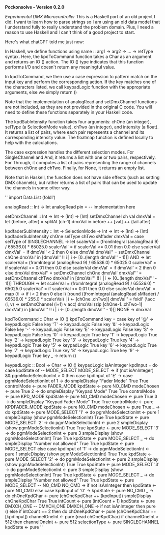 <b>Pockonsolve - Version 0.2.0</b>

<i>Experimental DMX Microcontroller</i>
This is a Haskell port of an old project I did.  I want to learn how to parse strings so I am using an old data model that I understand fully to really understand the problem domain.  Plus, I need a reason to use Haskell and I can't think of a good project to start.



Here's what chatGPT told me just now: 

In Haskell, we define functions using name :: arg1 -> arg2 -> ... -> retType syntax. Here, the kpdToCommand function takes a Char as an argument and returns an IO () action. The IO () type indicates that this function performs I/O and doesn't return any meaningful value.

In kpdToCommand, we then use a case expression to pattern match on the input key and perform the corresponding action. If the key matches one of the characters listed, we call keypadLogic function with the appropriate arguments, else we simply return ()

Note that the implementation of analogRead and setDmxChannel functions are not included, as they are not provided in the original C code. You will need to define these functions separately in your Haskell code.

The kpdSubIntensity function takes four arguments: chOne (an integer), selType (a SelectionMode value), chTwo (an integer), and intensity (a float). It returns a list of pairs, where each pair represents a channel and its corresponding intensity value. The floatmap function is defined locally to help with the calculations.

The case expression handles the different selection modes. For SingleChannel and And, it returns a list with one or two pairs, respectively. For Through, it computes a list of pairs representing the range of channels between chOne and chTwo. Finally, for None, it returns an empty list.

Note that in Haskell, the function does not have side effects (such as setting DMX channels), but rather returns a list of pairs that can be used to update the channels in some other way.

''
import Data.List (foldl')

analogRead :: Int -> Int
analogRead pin = -- implementation here

setDmxChannel :: Int -> Int -> [Int] -> [Int]
setDmxChannel ch val dmxVal =
  let (before, after) = splitAt (ch-1) dmxVal
  in before ++ [val] ++ (tail after)

kpdfaderSubIntensity :: Int -> SelectionMode -> Int -> Int -> [Int] -> [Int]
kpdfaderSubIntensity chOne selType chTwo sMfader dmxVal =
  case selType of
    SINGLECHANNEL ->
      let scalerVal = (fromIntegral (analogRead 9) / 65536.0) * 65025.0
          scalerVal' = if scalerVal <= 0.01 then 0.0 else scalerVal
          dmxVal' = if dmxVal' < 2 then 0 else dmxVal
          dmxVal'' = setDmxChannel chOne dmxVal'
      in [dmxVal'' !! i | i <- [0..(length dmxVal'' - 1)]]
    AND ->
      let scalerVal = (fromIntegral (analogRead 9) / 65536.0) * 65025.0
          scalerVal' = if scalerVal <= 0.01 then 0.0 else scalerVal
          dmxVal' = if dmxVal' < 2 then 0 else dmxVal
          dmxVal'' = setDmxChannel chOne dmxVal'
          dmxVal''' = setDmxChannel chTwo dmxVal'
      in [dmxVal''' !! i | i <- [0..(length dmxVal''' - 1)]]
    THROUGH ->
      let scalerVal = (fromIntegral (analogRead 9) / 65536.0) * 65025.0
          scalerVal' = if scalerVal <= 0.01 then 0.0 else scalerVal
          dmxVal' = map (\i -> if i < 2 then 0 else i) [round ((fromIntegral (analogRead sMfader) / 65536.0) * 255.0 * scalerVal) | i <- [chOne..chTwo]]
          dmxVal'' = foldl' (\acc (i, v) -> setDmxChannel (i+1) v acc) dmxVal (zip [chOne-1..chTwo-1] dmxVal')
      in [dmxVal'' !! i | i <- [0..(length dmxVal'' - 1)]]
    NONE -> dmxVal

kpdToCommand :: Char -> IO ()
kpdToCommand key = case key of
    '@' -> keypadLogic False key
    'T' -> keypadLogic False key
    '&' -> keypadLogic False key
    '-' -> keypadLogic False key
    'E' -> keypadLogic False key
    'S' -> keypadLogic False key
    '0' -> keypadLogic True key
    '1' -> keypadLogic True key
    '2' -> keypadLogic True key
    '3' -> keypadLogic True key
    '4' -> keypadLogic True key
    '5' -> keypadLogic True key
    '6' -> keypadLogic True key
    '7' -> keypadLogic True key
    '8' -> keypadLogic True key
    '9' -> keypadLogic True key
    _   -> return ()


keypadLogic :: Bool -> Char -> IO ()
keypadLogic isAnInteger kpdInput = do
  case kpdState of
    -- MODE_SELECT
    MODE_SELECT ->
      if (not isAnInteger) && pgmModeSelectionInt > 0 then
        case kpdInput of
          'E' ->
            case pgmModeSelectionInt of
              1 -> do
                smpleDisplay "Fader Mode" True True
                controlMode <- pure FADER_MODE
                kpdState <- pure NO_CMD
                modeChosen <- pure True
              2 -> do
                smpleDisplay "Keypad Mode" True True
                controlMode <- pure KPD_MODE
                kpdState <- pure NO_CMD
                modeChosen <- pure True
              3 -> do
                smpleDisplay "Keypad Fader Mode" True True
                controlMode <- pure KPDFADER_MODE
                kpdState <- pure NO_CMD
                modeChosen <- pure True
              _ -> do
                kpdState <- pure MODE_SELECT
          '1' -> do
            pgmModeSelectionInt <- pure 1
            smpleDisplay (show pgmModeSelectionInt) True True
            kpdState <- pure MODE_SELECT
          '2' -> do
            pgmModeSelectionInt <- pure 2
            smpleDisplay (show pgmModeSelectionInt) True True
            kpdState <- pure MODE_SELECT
          '3' -> do
            pgmModeSelectionInt <- pure 3
            smpleDisplay (show pgmModeSelectionInt) True True
            kpdState <- pure MODE_SELECT
          _ -> do
            smpleDisplay "Number not allowed" True True
            kpdState <- pure MODE_SELECT
      else
        case kpdInput of
          '1' -> do
            pgmModeSelectionInt <- pure 1
            smpleDisplay (show pgmModeSelectionInt) True True
            kpdState <- pure MODE_SELECT
          '2' -> do
            pgmModeSelectionInt <- pure 2
            smpleDisplay (show pgmModeSelectionInt) True True
            kpdState <- pure MODE_SELECT
          '3' -> do
            pgmModeSelectionInt <- pure 3
            smpleDisplay (show pgmModeSelectionInt) True True
            kpdState <- pure MODE_SELECT
          _ -> do
            smpleDisplay "Number not allowed" True True
            kpdState <- pure MODE_SELECT
    -- NO_CMD
    NO_CMD ->
      if not isAnInteger then
        kpdState <- pure NO_CMD
      else
        case kpdInput of
          '0' -> kpdState <- pure NO_CMD
          _ -> do
            chOneKpdChar <- pure (chOneKpdChar ++ [kpdInput])
            smpleDisplay chOneKpdChar True True
            intCount <- pure (intCount + 1)
            kpdState <- pure DMXCH_ONE
    -- DMXCH_ONE
    DMXCH_ONE ->
      if not isAnInteger then
        pure ()
      else if intCount == 2 then
        do
          chOneKpdChar <- pure (chOneKpdChar ++ [kpdInput])
          channelOneInt <- pure (read chOneKpdChar)
          if channelOneInt > 512 then
            channelOneInt <- pure 512
          selectionType <- pure SINGLECHANNEL
          kpdState <- pure
''



